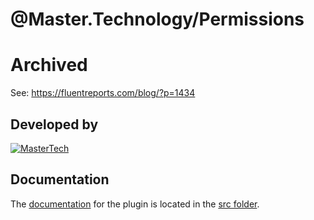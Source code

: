 # @Master.Technology/Permissions

# Archived
See: https://fluentreports.com/blog/?p=1434

## Developed by
[![MasterTech](https://plugins.nativescript.rocks/i/mtns.png)](https://plugins.nativescript.rocks/mastertechnology)



## Documentation
The [documentation](src/README.md) for the plugin is located in the [src folder](src).
